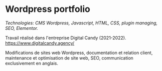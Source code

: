<h1>Wordpress portfolio</h1>

<i>Technologies: CMS Wordpress, Javascript, HTML, CSS, plugin managing, SEO, Elementor.</i> <br/>


Travail réalisé dans l'entreprise Digital Candy (2021-2022). <br/>
https://www.digitalcandy.agency/ <br/>

Modifications de sites web Wordpress, documentation et relation client, maintenance et optimisation de site web, SEO, communication exclusivement en anglais.


